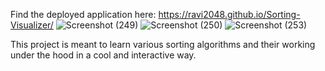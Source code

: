 Find the deployed application here: https://ravi2048.github.io/Sorting-Visualizer/
![Screenshot (249)](https://user-images.githubusercontent.com/50525873/93009065-d0329a00-f599-11ea-929e-486a0a8f8ffe.png)
![Screenshot (250)](https://user-images.githubusercontent.com/50525873/93009191-4683cc00-f59b-11ea-980a-2c51811492da.png)
![Screenshot (253)](https://user-images.githubusercontent.com/50525873/93009225-bdb96000-f59b-11ea-85c8-90fef6ffbebe.png)

This project is meant to learn various sorting algorithms and their working under the hood in a cool and interactive way.
